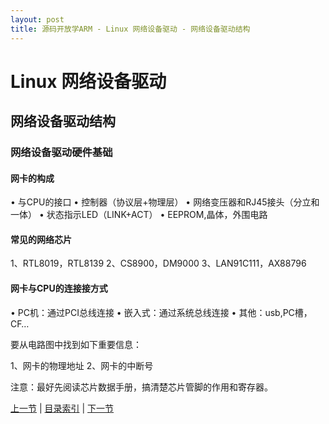 ```yaml
---
layout: post
title: 源码开放学ARM - Linux 网络设备驱动 - 网络设备驱动结构
---
```


# Linux 网络设备驱动 #

## 网络设备驱动结构

### 网络设备驱动硬件基础

#### 网卡的构成
  
  • 与CPU的接口
  • 控制器（协议层+物理层）
  • 网络变压器和RJ45接头（分立和一体）
  • 状态指示LED（LINK+ACT）
  • EEPROM,晶体，外围电路

#### 常见的网络芯片

  1、RTL8019，RTL8139
  2、CS8900，DM9000
  3、LAN91C111，AX88796

#### 网卡与CPU的连接接方式
  • PC机：通过PCI总线连接
  • 嵌入式：通过系统总线连接
  • 其他：usb,PC槽，CF…

要从电路图中找到如下重要信息：

  1、网卡的物理地址
  2、网卡的中断号

注意：最好先阅读芯片数据手册，搞清楚芯片管脚的作用和寄存器。


[上一节](chp105-7.html)  |  [目录索引](../index.html)  |  [下一节](chp106-2.html)
